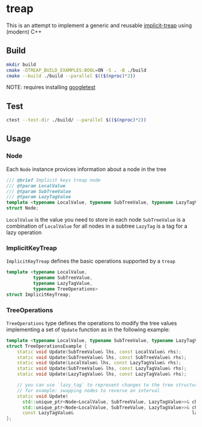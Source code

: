 # treap

This is an attempt to implement a generic and reusable [implicit-treap](https://en.wikipedia.org/wiki/Treap#Implicit_treap) using (modern) C++

## Build
```sh
mkdir build
cmake -DTREAP_BUILD_EXAMPLES:BOOL=ON -S . -B ./build
cmake --build ./build --parallel $(($(nproc)*2))
```

NOTE: requires installing [googletest](https://github.com/google/googletest)


## Test
```sh
ctest --test-dir ./build/ --parallel $(($(nproc)*2))
```


## Usage

### Node

Each `Node` instance provices information about a node in the tree

```cpp
/// @brief Implicit keys treap node
/// @tparam LocalValue
/// @tparam SubTreeValue
/// @tparam LazyTagValue
template <typename LocalValue, typename SubTreeValue, typename LazyTagValue>
struct Node;
```

`LocalValue` is the value you need to store in each node
`SubTreeValue` is a combination of `LocalValue` for all nodes in a subtree
`LazyTag` is a tag for a lazy operation


### ImplicitKeyTreap

`ImplicitKeyTreap` defines the basic operations supported by a `treap`

```cpp
template <typename LocalValue,
          typename SubTreeValue,
          typename LazyTagValue,
          typename TreeOperations>
struct ImplicitKeyTreap;
```

### TreeOperations

`TreeOperations` type defines the operations to modify the tree values implementing a set of `Update` function as in the following example:

```cpp
template <typename LocalValue, typename SubTreeValue, typename LazyTagValue>
struct TreeOperationsExample {
    static void Update(SubTreeValue& lhs, const LocalValue& rhs);
    static void Update(SubTreeValue& lhs, const SubTreeValue& rhs);
    static void Update(LocalValue& lhs, const LazyTagValue& rhs);
    static void Update(SubTreeValue& lhs, const LazyTagValue& rhs);
    static void Update(LazyTagValue& lhs, const LazyTagValue& rhs);

    // you can use `lazy_tag` to represent changes to the tree structure
    // for example: swapping nodes to reverse an interval
    static void Update(
      std::unique_ptr<Node<LocalValue, SubTreeValue, LazyTagValue>>& child_l,
      std::unique_ptr<Node<LocalValue, SubTreeValue, LazyTagValue>>& child_r,
      const LazyTagValue&                                            lazy_tag);
};
```